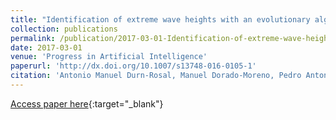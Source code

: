 ```yaml
---
title: "Identification of extreme wave heights with an evolutionary algorithm in combination with a likelihood-based segmentation"
collection: publications
permalink: /publication/2017-03-01-Identification-of-extreme-wave-heights-with-an-evolutionary-algorithm-in-combination-with-a-likeliho
date: 2017-03-01
venue: 'Progress in Artificial Intelligence'
paperurl: 'http://dx.doi.org/10.1007/s13748-016-0105-1'
citation: 'Antonio Manuel Durn-Rosal, Manuel Dorado-Moreno, Pedro Antonio Gutirrez, Csar Hervs-Martınez, &quot;Identification of extreme wave heights with an evolutionary algorithm in combination with a likelihood-based segmentation.&quot; Progress in Artificial Intelligence, Vol. 6(1), 2017, pp.59-66.'
---
```

[Access paper here](http://dx.doi.org/10.1007/s13748-016-0105-1){:target="_blank"}
